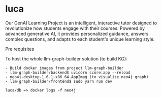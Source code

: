 # luca
Our GenAI Learning Project is an intelligent, interactive tutor designed to revolutionize how students engage with their courses. Powered by advanced generative AI, it provides personalized guidance, answers complex questions, and adapts to each student's unique learning style. 

Pre requisites

To host the whole llm-graph-builder solution (to build KG):

    - Build docker images from project llm-graph-builder
    - llm-graph-builder/backend$ uvicorn score:app --reload
    - neo4j-desktop-1.6.1-x86_64.AppImag (to visualize neo4j graph)
    - llm-graph-builder/frontend$ sudo yarn run dev

    luca/db => docker logs -f neo4j